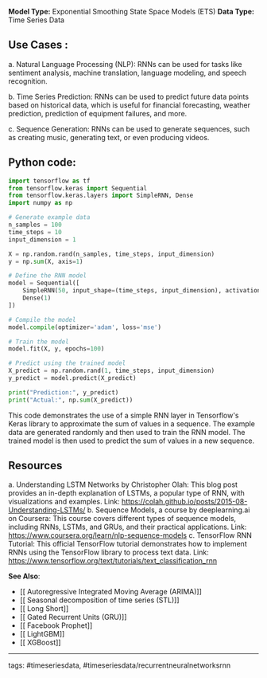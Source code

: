 **Model Type:**  Exponential Smoothing State Space Models (ETS)
**Data Type:**  Time Series Data

## Use Cases :

a. Natural Language Processing (NLP): RNNs can be used for tasks like sentiment analysis, machine translation, language modeling, and speech recognition.

b. Time Series Prediction: RNNs can be used to predict future data points based on historical data, which is useful for financial forecasting, weather prediction, prediction of equipment failures, and more.

c. Sequence Generation: RNNs can be used to generate sequences, such as creating music, generating text, or even producing videos.


## Python code: 

```python
import tensorflow as tf
from tensorflow.keras import Sequential
from tensorflow.keras.layers import SimpleRNN, Dense
import numpy as np

# Generate example data
n_samples = 100
time_steps = 10
input_dimension = 1

X = np.random.rand(n_samples, time_steps, input_dimension)
y = np.sum(X, axis=1)

# Define the RNN model
model = Sequential([
    SimpleRNN(50, input_shape=(time_steps, input_dimension), activation='relu'),
    Dense(1)
])

# Compile the model
model.compile(optimizer='adam', loss='mse')

# Train the model
model.fit(X, y, epochs=100)

# Predict using the trained model
X_predict = np.random.rand(1, time_steps, input_dimension)
y_predict = model.predict(X_predict)

print("Prediction:", y_predict)
print("Actual:", np.sum(X_predict))
```

This code demonstrates the use of a simple RNN layer in Tensorflow's Keras library to approximate the sum of values in a sequence. The example data are generated randomly and then used to train the RNN model. The trained model is then used to predict the sum of values in a new sequence.


## Resources

a. Understanding LSTM Networks by Christopher Olah: This blog post provides an in-depth explanation of LSTMs, a popular type of RNN, with visualizations and examples.
Link: https://colah.github.io/posts/2015-08-Understanding-LSTMs/
b. Sequence Models, a course by deeplearning.ai on Coursera: This course covers different types of sequence models, including RNNs, LSTMs, and GRUs, and their practical applications.
Link: https://www.coursera.org/learn/nlp-sequence-models
c. TensorFlow RNN Tutorial: This official TensorFlow tutorial demonstrates how to implement RNNs using the TensorFlow library to process text data.
Link: https://www.tensorflow.org/text/tutorials/text_classification_rnn

**See Also**:

- [[ Autoregressive Integrated Moving Average (ARIMA)]]
- [[ Seasonal decomposition of time series (STL)]]
- [[ Long Short]]
- [[ Gated Recurrent Units (GRU)]]
- [[ Facebook Prophet]]
- [[ LightGBM]]
- [[ XGBoost]]

---
tags: #timeseriesdata, #timeseriesdata/recurrentneuralnetworksrnn
